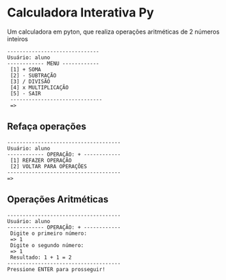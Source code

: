 # Calculadora Interativa Py

Um calculadora em pyton, que realiza operações aritméticas de 2 números inteiros


```
------------------------------
Usuário: aluno
------------ MENU ------------
 [1] + SOMA
 [2] - SUBTRAÇÃO
 [3] / DIVISÃO
 [4] x MULTIPLICAÇÃO
 [5] - SAIR
 ------------------------------
 =>
```
  
## Refaça operações
```
-------------------------------------
Usuário: aluno
------------ OPERAÇÃO: + ------------
 [1] REFAZER OPERAÇÃO
 [2] VOLTAR PARA OPERAÇÕES
-------------------------------------
=>
```
## Operações Aritméticas 

```
-------------------------------------
Usuário: aluno
------------ OPERAÇÃO: + ------------
 Digite o primeiro número:
 => 1
 Digite o segundo número:
 => 1
 Resultado: 1 + 1 = 2
-------------------------------------
Pressione ENTER para prosseguir!
```

